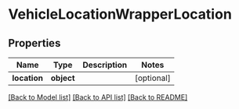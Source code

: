 # VehicleLocationWrapperLocation

## Properties
Name | Type | Description | Notes
------------ | ------------- | ------------- | -------------
**location** | **object** |  | [optional] 

[[Back to Model list]](../README.md#documentation-for-models) [[Back to API list]](../README.md#documentation-for-api-endpoints) [[Back to README]](../README.md)


